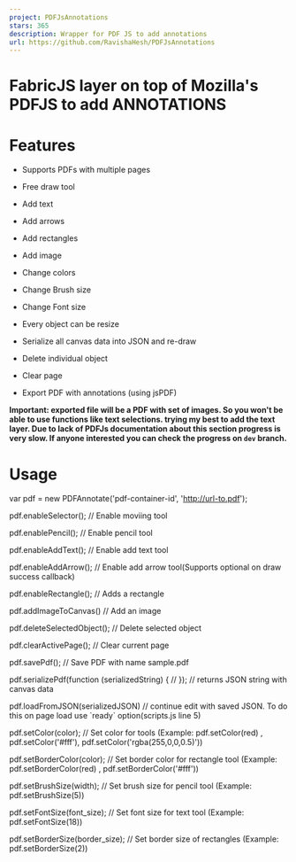 ```yaml
---
project: PDFJsAnnotations
stars: 365
description: Wrapper for PDF JS to add annotations
url: https://github.com/RavishaHesh/PDFJsAnnotations
---
```


FabricJS layer on top of Mozilla's PDFJS to add ANNOTATIONS
===========================================================

Features
========

-   Supports PDFs with multiple pages
    
-   Free draw tool
    
-   Add text
    
-   Add arrows
    
-   Add rectangles
    
-   Add image
    
-   Change colors
    
-   Change Brush size
    
-   Change Font size
    
-   Every object can be resize
    
-   Serialize all canvas data into JSON and re-draw
    
-   Delete individual object
    
-   Clear page
    
-   Export PDF with annotations (using jsPDF)
    

**Important: exported file will be a PDF with set of images. So you won't be able to use functions like text selections. trying my best to add the text layer. Due to lack of PDFJs documentation about this section progress is very slow. If anyone interested you can check the progress on `dev` branch.**

Usage
=====

var pdf \= new PDFAnnotate('pdf-container-id', 'http://url-to.pdf');

pdf.enableSelector(); // Enable moviing tool

pdf.enablePencil(); // Enable pencil tool

pdf.enableAddText(); // Enable add text tool

pdf.enableAddArrow(); // Enable add arrow tool(Supports optional on draw success callback)

pdf.enableRectangle(); // Adds a rectangle

pdf.addImageToCanvas() // Add an image

pdf.deleteSelectedObject(); // Delete selected object

pdf.clearActivePage(); // Clear current page

pdf.savePdf(); // Save PDF with name sample.pdf

pdf.serializePdf(function (serializedString) {
    //
}); // returns JSON string with canvas data

pdf.loadFromJSON(serializedJSON) // continue edit with saved JSON. To do this on page load use \`ready\` option(scripts.js line 5)

pdf.setColor(color); // Set color for tools (Example: pdf.setColor(red) , pdf.setColor('#fff'), pdf.setColor('rgba(255,0,0,0.5)'))

pdf.setBorderColor(color); // Set border color for rectangle tool (Example: pdf.setBorderColor(red) , pdf.setBorderColor('#fff'))

pdf.setBrushSize(width); // Set brush size for pencil tool (Example: pdf.setBrushSize(5))

pdf.setFontSize(font\_size); // Set font size for text tool (Example: pdf.setFontSize(18))

pdf.setBorderSize(border\_size); // Set border size of rectangles (Example: pdf.setBorderSize(2))
